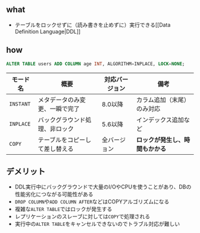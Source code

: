 ## what
- テーブルをロックせずに（読み書きを止めずに）実行できる[[Data Definition Language|DDL]]

## how
```sql
ALTER TABLE users ADD COLUMN age INT, ALGORITHM=INPLACE, LOCK=NONE;
```

|モード名|概要|対応バージョン|備考|
|---|---|---|---|
|`INSTANT`|メタデータのみ変更、一瞬で完了|8.0以降|カラム追加（末尾）のみ対応|
|`INPLACE`|バックグラウンド処理、非ロック|5.6以降|インデックス追加など|
|`COPY`|テーブルをコピーして差し替える|全バージョン|**ロックが発生し、時間もかかる**|

## デメリット
- DDL実行中にバックグラウンドで大量のI/OやCPUを使うことがあり、DBの性能劣化につながる可能性がある
- `DROP COLUMN`や`ADD COLUMN AFTER`などはCOPYアルゴリズムになる
- 複雑な`ALTER TABLE`ではロックが発生する
- レプリケーションのスレーブに対しては`COPY`で処理される
- 実行中の`ALTER TABLE`をキャンセルできないのでトラブル対応が難しい